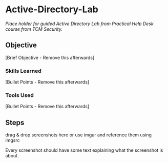 # Active-Directory-Lab
*Place holder for guided Active Directory Lab from Practical Help Desk course from TCM Security.*
## Objective
[Brief Objective - Remove this afterwards]



### Skills Learned
[Bullet Points - Remove this afterwards]



### Tools Used
[Bullet Points - Remove this afterwards]



## Steps
drag & drop screenshots here or use imgur and reference them using imgsrc

Every screenshot should have some text explaining what the screenshot is about.


